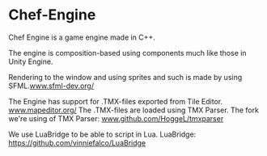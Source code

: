 # Chef-Engine
Chef Engine is a game engine made in C++. 


The engine is composition-based using components much like those in Unity Engine.

Rendering to the window and using sprites and such is made by using SFML.www.sfml-dev.org/

The Engine has support for .TMX-files exported from Tile Editor. www.mapeditor.org/
The .TMX-files are loaded using TMX Parser. The fork we're using of TMX Parser: www.github.com/HoggeL/tmxparser

We use LuaBridge to be able to script in Lua. LuaBridge: https://github.com/vinniefalco/LuaBridge
